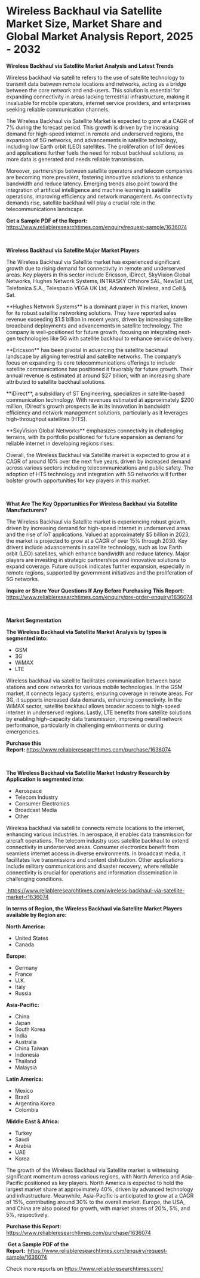 <p><h1>Wireless Backhaul via Satellite Market Size, Market Share and Global Market Analysis Report, 2025 - 2032</h1></p><p><strong>Wireless Backhaul via Satellite Market Analysis and Latest Trends</strong></p>
<p><p>Wireless backhaul via satellite refers to the use of satellite technology to transmit data between remote locations and networks, acting as a bridge between the core network and end-users. This solution is essential for expanding connectivity in areas lacking terrestrial infrastructure, making it invaluable for mobile operators, internet service providers, and enterprises seeking reliable communication channels.</p><p>The Wireless Backhaul via Satellite Market is expected to grow at a CAGR of 7% during the forecast period. This growth is driven by the increasing demand for high-speed internet in remote and underserved regions, the expansion of 5G networks, and advancements in satellite technology, including low Earth orbit (LEO) satellites. The proliferation of IoT devices and applications further fuels the need for robust backhaul solutions, as more data is generated and needs reliable transmission.</p><p>Moreover, partnerships between satellite operators and telecom companies are becoming more prevalent, fostering innovative solutions to enhance bandwidth and reduce latency. Emerging trends also point toward the integration of artificial intelligence and machine learning in satellite operations, improving efficiency and network management. As connectivity demands rise, satellite backhaul will play a crucial role in the telecommunications landscape.</p></p>
<p><strong>Get a Sample PDF of the Report:&nbsp;</strong> <a href="https://www.reliableresearchtimes.com/enquiry/request-sample/1636074?utm_campaign=3518&utm_medium=2&utm_source=Github&utm_content=ia&utm_term=24032025&utm_id=wireless-backhaul-via-satellite">https://www.reliableresearchtimes.com/enquiry/request-sample/1636074</a></p>
<p>&nbsp;</p>
<p><strong>Wireless Backhaul via Satellite Major Market Players</strong></p>
<p><p>The Wireless Backhaul via Satellite market has experienced significant growth due to rising demand for connectivity in remote and underserved areas. Key players in this sector include Ericsson, iDirect, SkyVision Global Networks, Hughes Network Systems, INTRASKY Offshore SAL, NewSat Ltd, Telefonica S.A., Telespazio VEGA UK Ltd, Advantech Wireless, and Cell＆Sat.</p><p>**Hughes Network Systems** is a dominant player in this market, known for its robust satellite networking solutions. They have reported sales revenue exceeding $1.5 billion in recent years, driven by increasing satellite broadband deployments and advancements in satellite technology. The company is well-positioned for future growth, focusing on integrating next-gen technologies like 5G with satellite backhaul to enhance service delivery.</p><p>**Ericsson** has been pivotal in advancing the satellite backhaul landscape by aligning terrestrial and satellite networks. The company’s focus on expanding its core telecommunications offerings to include satellite communications has positioned it favorably for future growth. Their annual revenue is estimated at around $27 billion, with an increasing share attributed to satellite backhaul solutions.</p><p>**iDirect**, a subsidiary of ST Engineering, specializes in satellite-based communication technology. With revenues estimated at approximately $200 million, iDirect's growth prospects lie in its innovation in bandwidth efficiency and network management solutions, particularly as it leverages high-throughput satellites (HTS).</p><p>**SkyVision Global Networks** emphasizes connectivity in challenging terrains, with its portfolio positioned for future expansion as demand for reliable internet in developing regions rises.</p><p>Overall, the Wireless Backhaul via Satellite market is expected to grow at a CAGR of around 10% over the next five years, driven by increased demand across various sectors including telecommunications and public safety. The adoption of HTS technology and integration with 5G networks will further bolster growth opportunities for key players in this market.</p></p>
<p>&nbsp;</p>
<p><strong>What Are The Key Opportunities For Wireless Backhaul via Satellite Manufacturers?</strong></p>
<p><p>The Wireless Backhaul via Satellite market is experiencing robust growth, driven by increasing demand for high-speed internet in underserved areas and the rise of IoT applications. Valued at approximately $5 billion in 2023, the market is projected to grow at a CAGR of over 15% through 2030. Key drivers include advancements in satellite technology, such as low Earth orbit (LEO) satellites, which enhance bandwidth and reduce latency. Major players are investing in strategic partnerships and innovative solutions to expand coverage. Future outlook indicates further expansion, especially in remote regions, supported by government initiatives and the proliferation of 5G networks.</p></p>
<p><strong>Inquire or Share Your Questions If Any Before Purchasing This Report:</strong> <a href="https://www.reliableresearchtimes.com/enquiry/pre-order-enquiry/1636074?utm_campaign=3518&utm_medium=2&utm_source=Github&utm_content=ia&utm_term=24032025&utm_id=wireless-backhaul-via-satellite">https://www.reliableresearchtimes.com/enquiry/pre-order-enquiry/1636074</a></p>
<p>&nbsp;</p>
<p><strong>Market Segmentation</strong></p>
<p><strong>The Wireless Backhaul via Satellite Market Analysis by types is segmented into:</strong></p>
<p><ul><li>GSM</li><li>3G</li><li>WiMAX</li><li>LTE</li></ul></p>
<p><p>Wireless backhaul via satellite facilitates communication between base stations and core networks for various mobile technologies. In the GSM market, it connects legacy systems, ensuring coverage in remote areas. For 3G, it supports increased data demands, enhancing connectivity. In the WiMAX sector, satellite backhaul allows broader access to high-speed internet in underserved regions. Lastly, LTE benefits from satellite solutions by enabling high-capacity data transmission, improving overall network performance, particularly in challenging environments or during emergencies.</p></p>
<p><strong>Purchase this Report:&nbsp;</strong><a href="https://www.reliableresearchtimes.com/purchase/1636074?utm_campaign=3518&utm_medium=2&utm_source=Github&utm_content=ia&utm_term=24032025&utm_id=wireless-backhaul-via-satellite">https://www.reliableresearchtimes.com/purchase/1636074</a></p>
<p>&nbsp;</p>
<p><strong>The Wireless Backhaul via Satellite Market Industry Research by Application is segmented into:</strong></p>
<p><ul><li>Aerospace</li><li>Telecom Industry</li><li>Consumer Electronics</li><li>Broadcast Media</li><li>Other</li></ul></p>
<p><p>Wireless backhaul via satellite connects remote locations to the internet, enhancing various industries. In aerospace, it enables data transmission for aircraft operations. The telecom industry uses satellite backhaul to extend connectivity in underserved areas. Consumer electronics benefit from seamless internet access in diverse environments. In broadcast media, it facilitates live transmissions and content distribution. Other applications include military communications and disaster recovery, where reliable connectivity is crucial for operations and information dissemination in challenging conditions.</p></p>
<p><a href="https://www.reliableresearchtimes.com/wireless-backhaul-via-satellite-market-r1636074?utm_campaign=3518&utm_medium=2&utm_source=Github&utm_content=ia&utm_term=24032025&utm_id=wireless-backhaul-via-satellite">&nbsp;https://www.reliableresearchtimes.com/wireless-backhaul-via-satellite-market-r1636074</a></p>
<p><strong>In terms of Region, the Wireless Backhaul via Satellite Market Players available by Region are:</strong></p>
<p>
    <p> <strong> North America: </strong>
        <ul>
            <li>United States</li>
            <li>Canada</li>
        </ul>
        </p> 
    <p> <strong> Europe: </strong>
        <ul>
            <li>Germany</li>
            <li>France</li>
            <li>U.K.</li>
            <li>Italy</li>
            <li>Russia</li>
        </ul>
        </p> 
    <p> <strong> Asia-Pacific: </strong>
        <ul>
            <li>China</li>
            <li>Japan</li>
            <li>South Korea</li>
            <li>India</li>
            <li>Australia</li>
            <li>China Taiwan</li>
            <li>Indonesia</li>
            <li>Thailand</li>
            <li>Malaysia</li>
        </ul>
        </p> 
    <p> <strong> Latin America: </strong>
        <ul>
            <li>Mexico</li>
            <li>Brazil</li>
            <li>Argentina Korea</li>
            <li>Colombia</li>
        </ul>
        </p> 
    <p> <strong> Middle East & Africa: </strong>
        <ul>
            <li>Turkey</li>
            <li>Saudi</li>
            <li>Arabia</li>
            <li>UAE</li>
            <li>Korea</li>
        </ul>
    </p>
    </p>
<p><p>The growth of the Wireless Backhaul via Satellite market is witnessing significant momentum across various regions, with North America and Asia-Pacific positioned as key players. North America is expected to hold the largest market share at approximately 40%, driven by advanced technology and infrastructure. Meanwhile, Asia-Pacific is anticipated to grow at a CAGR of 15%, contributing around 30% to the overall market. Europe, the USA, and China are also poised for growth, with market shares of 20%, 5%, and 5%, respectively.</p></p>
<p><strong>Purchase this Report: </strong><a href="https://www.reliableresearchtimes.com/purchase/1636074?utm_campaign=3518&utm_medium=2&utm_source=Github&utm_content=ia&utm_term=24032025&utm_id=wireless-backhaul-via-satellite">https://www.reliableresearchtimes.com/purchase/1636074</a></p>
<p>&nbsp;<strong>Get a Sample PDF of the Report:&nbsp;&nbsp;</strong><a href="https://www.reliableresearchtimes.com/enquiry/request-sample/1636074?utm_campaign=3518&utm_medium=2&utm_source=Github&utm_content=ia&utm_term=24032025&utm_id=wireless-backhaul-via-satellite">https://www.reliableresearchtimes.com/enquiry/request-sample/1636074</a></p>
<p><strong></strong></p>
<p>Check more reports on <a href="https://www.reliableresearchtimes.com/?utm_campaign=3518&utm_medium=2&utm_source=Github&utm_content=ia&utm_term=24032025&utm_id=wireless-backhaul-via-satellite">https://www.reliableresearchtimes.com/</a></p>